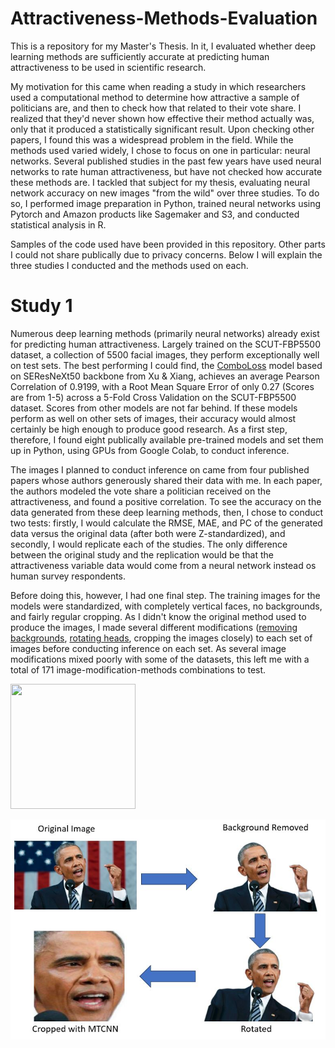 # Attractiveness-Methods-Evaluation
This is a repository for my Master's Thesis. In it, I evaluated whether deep learning methods are sufficiently accurate at predicting human attractiveness to be used in scientific research. 

My motivation for this came when reading a study in which researchers used a computational method to determine how attractive a sample of politicians are, and then to check how that related to their vote share. I realized that they'd never shown how effective their method actually was, only that it produced a statistically significant result. Upon checking other papers, I found this was a widespread problem in the field. While the methods used varied widely, I chose to focus on one in particular: neural networks. Several published studies in the past few years have used neural networks to rate human attractiveness, but have not checked how accurate these methods are. I tackled that subject for my thesis, evaluating neural network accuracy on new images "from the wild" over three studies. To do so, I performed image preparation in Python, trained neural networks using Pytorch and Amazon products like Sagemaker and S3, and conducted statistical analysis in R.

Samples of the code used have been provided in this repository. Other parts I could not share publically due to privacy concerns. Below I will explain the three studies I conducted and the methods used on each. 

# Study 1

Numerous deep learning methods (primarily neural networks) already exist for predicting human attractiveness. Largely trained on the SCUT-FBP5500 dataset, a collection of 5500 facial images, they perform exceptionally well on test sets. The best performing I could find, the [ComboLoss](https://github.com/lucasxlu/ComboLoss) model based on SEResNeXt50 backbone from Xu & Xiang, achieves an average Pearson Correlation of 0.9199, with a Root Mean Square Error of only 0.27 (Scores are from 1-5) across a 5-Fold Cross Validation on the SCUT-FBP5500 dataset. Scores from other models are not far behind. If these models perform as well on other sets of images, their accuracy would almost certainly be high enough to produce good research. As a first step, therefore, I found eight publically available pre-trained models and set them up in Python, using GPUs from Google Colab, to conduct inference. 

The images I planned to conduct inference on came from four published papers whose authors generously shared their data with me. In each paper, the authors modeled the vote share a politician received on the attractiveness, and found a positive correlation. To see the accuracy on the data generated from these deep learning methods, then, I chose to conduct two tests: firstly, I would calculate the RMSE, MAE, and PC of the generated data versus the original data (after both were Z-standardized), and secondly, I would replicate each of the studies. The only difference between the original study and the replication would be that the attractiveness variable data would come from a neural network instead os human survey respondents. 

Before doing this, however, I had one final step. The training images for the models were standardized, with completely vertical faces, no backgrounds, and fairly regular cropping. As I didn't know the original method used to produce the images, I made several different modifications ([removing backgrounds](https://github.com/vincentium123/Attractiveness-Methods-Evaluation/blob/main/Background%20Remover.py), [rotating heads](https://github.com/vincentium123/Attractiveness-Methods-Evaluation/blob/main/image_preparation.py), cropping the images closely) to each set of images before conducting inference on each set. As several image modifications mixed poorly with some of the datasets, this left me with a total of 171 image-modification-methods combinations to test. 

<img src="[[http://....jpg](images/image augmentation.JPG)](https://github.com/vincentium123/Attractiveness-Methods-Evaluation/blob/main/images/image%20augmentation.JPG)" width="200" height="200" />


![Image Preparation](https://github.com/vincentium123/Attractiveness-Methods-Evaluation/blob/dfdc3c6b012a88735c74f961a9a1a57d8292dfe0/images/image%20augmentation.JPG "Logo Title Text 1")



